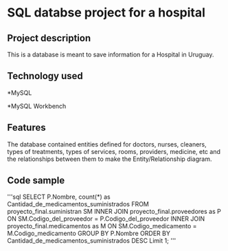 # SQL databse project for a hospital
## Project description
This is a database is meant to save information for a Hospital in Uruguay. 

## Technology used
*MySQL

*MySQL Workbench

## Features
The database contained entities defined for doctors, nurses, cleaners, types of treatments, types of services, rooms, providers, medicine, etc and the relationships between them to make the Entity/Relationship diagram.

## Code sample
'''sql
SELECT P.Nombre, count(*) as Cantidad_de_medicamentos_suministrados
FROM proyecto_final.suministran SM INNER JOIN proyecto_final.proveedores as P ON
SM.Codigo_del_proveedor = P.Codigo_del_proveedor INNER JOIN proyecto_final.medicamentos as M ON
SM.Codigo_medicamento = M.Codigo_medicamento
GROUP BY P.Nombre
ORDER BY Cantidad_de_medicamentos_suministrados DESC
Limit 1;
'''


